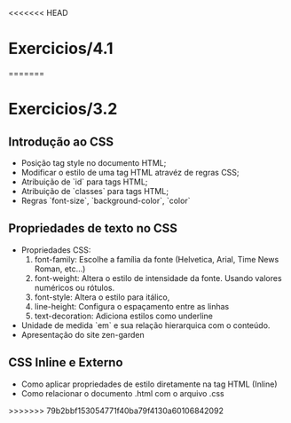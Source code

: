 <<<<<<< HEAD
# Exercicios/4.1
 
=======
# Exercicios/3.2 

## Introdução ao CSS

<ul>
<li>Posição tag style no documento HTML; </li>
<li>Modificar o estilo de uma tag HTML atravéz de regras CSS; </li>
<li>Atribuição de `id` para tags HTML; </li>
<li>Atribuição de `classes` para tags HTML; </li>
<li>Regras `font-size`, `background-color`, `color` </li>
</ul>

## Propriedades de texto no CSS

<ul>
<li>Propriedades CSS:
<ol>
 <li>font-family: Escolhe a família da fonte (Helvetica, Arial, Time News Roman, etc...)</li>
 <li>font-weight: Altera o estilo de intensidade da fonte. Usando valores numéricos ou rótulos. </li>
 <li>font-style: Altera o estilo para itálico, </li>
 <li>line-height: Configura o espaçamento entre as linhas </li>
 <li> text-decoration: Adiciona estilos como underline</li>
 </ol>
</li>
<li>Unidade de medida `em` e sua relação hierarquica com o conteúdo.</li>
<li> Apresentação do site zen-garden</li>
</ul>

## CSS Inline e Externo

<ul>
<li>Como aplicar propriedades de estilo diretamente na tag HTML (Inline)</li>
<li>Como relacionar o documento .html com o arquivo .css  </li>
</ul>
>>>>>>> 79b2bbf153054771f40ba79f4130a60106842092
